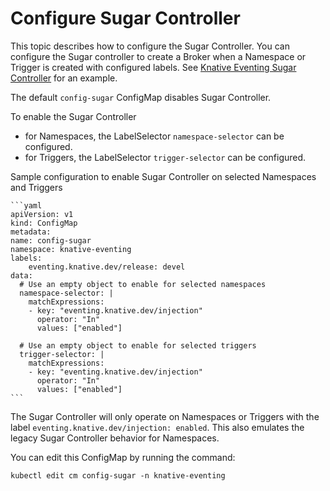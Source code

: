 # Configure Sugar Controller

This topic describes how to configure the Sugar Controller. You can configure the Sugar controller to create a Broker when a Namespace or Trigger is created with configured labels. See [Knative Eventing Sugar Controller](../sugar/README.md) for an example.


The default `config-sugar` ConfigMap disables Sugar Controller.

To enable the Sugar Controller

* for Namespaces, the LabelSelector `namespace-selector` can be configured.
* for Triggers, the LabelSelector `trigger-selector` can be configured.


Sample configuration to enable Sugar Controller on selected Namespaces and Triggers

    ```yaml
    apiVersion: v1
    kind: ConfigMap
    metadata:
    name: config-sugar
    namespace: knative-eventing
    labels:
        eventing.knative.dev/release: devel
    data:
      # Use an empty object to enable for selected namespaces
      namespace-selector: |
        matchExpressions:
        - key: "eventing.knative.dev/injection"
          operator: "In"
          values: ["enabled"]

      # Use an empty object to enable for selected triggers
      trigger-selector: |
        matchExpressions:
        - key: "eventing.knative.dev/injection"
          operator: "In"
          values: ["enabled"]
    ```

The Sugar Controller will only operate on Namespaces or Triggers with the label `eventing.knative.dev/injection: enabled`. This also emulates the legacy Sugar Controller behavior for Namespaces.


You can edit this ConfigMap by running the command:

```
kubectl edit cm config-sugar -n knative-eventing
```
